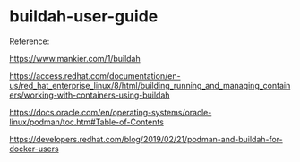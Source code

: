 # buildah-user-guide

Reference:

https://www.mankier.com/1/buildah

https://access.redhat.com/documentation/en-us/red_hat_enterprise_linux/8/html/building_running_and_managing_containers/working-with-containers-using-buildah

https://docs.oracle.com/en/operating-systems/oracle-linux/podman/toc.htm#Table-of-Contents

https://developers.redhat.com/blog/2019/02/21/podman-and-buildah-for-docker-users
